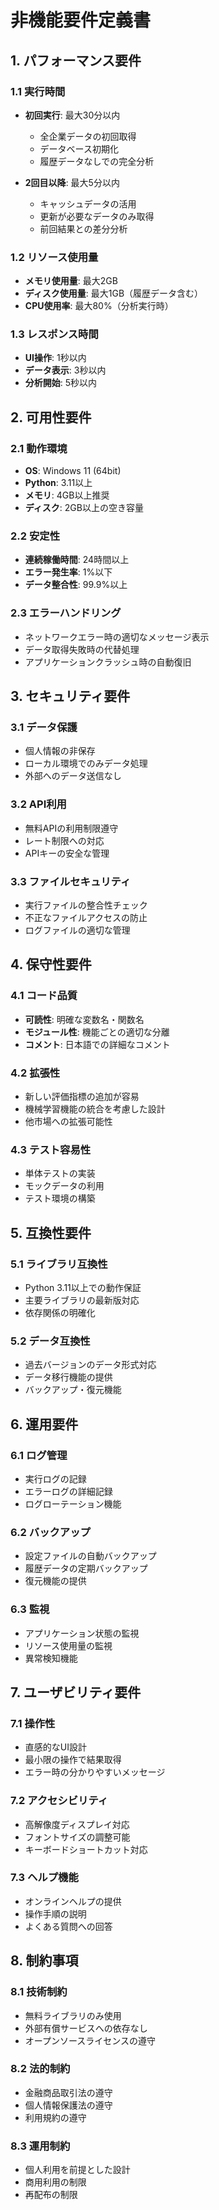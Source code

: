 # 非機能要件定義書

## 1. パフォーマンス要件

### 1.1 実行時間
- **初回実行**: 最大30分以内
  - 全企業データの初回取得
  - データベース初期化
  - 履歴データなしでの完全分析

- **2回目以降**: 最大5分以内
  - キャッシュデータの活用
  - 更新が必要なデータのみ取得
  - 前回結果との差分分析

### 1.2 リソース使用量
- **メモリ使用量**: 最大2GB
- **ディスク使用量**: 最大1GB（履歴データ含む）
- **CPU使用率**: 最大80%（分析実行時）

### 1.3 レスポンス時間
- **UI操作**: 1秒以内
- **データ表示**: 3秒以内
- **分析開始**: 5秒以内

## 2. 可用性要件

### 2.1 動作環境
- **OS**: Windows 11 (64bit)
- **Python**: 3.11以上
- **メモリ**: 4GB以上推奨
- **ディスク**: 2GB以上の空き容量

### 2.2 安定性
- **連続稼働時間**: 24時間以上
- **エラー発生率**: 1%以下
- **データ整合性**: 99.9%以上

### 2.3 エラーハンドリング
- ネットワークエラー時の適切なメッセージ表示
- データ取得失敗時の代替処理
- アプリケーションクラッシュ時の自動復旧

## 3. セキュリティ要件

### 3.1 データ保護
- 個人情報の非保存
- ローカル環境でのみデータ処理
- 外部へのデータ送信なし

### 3.2 API利用
- 無料APIの利用制限遵守
- レート制限への対応
- APIキーの安全な管理

### 3.3 ファイルセキュリティ
- 実行ファイルの整合性チェック
- 不正なファイルアクセスの防止
- ログファイルの適切な管理

## 4. 保守性要件

### 4.1 コード品質
- **可読性**: 明確な変数名・関数名
- **モジュール性**: 機能ごとの適切な分離
- **コメント**: 日本語での詳細なコメント

### 4.2 拡張性
- 新しい評価指標の追加が容易
- 機械学習機能の統合を考慮した設計
- 他市場への拡張可能性

### 4.3 テスト容易性
- 単体テストの実装
- モックデータの利用
- テスト環境の構築

## 5. 互換性要件

### 5.1 ライブラリ互換性
- Python 3.11以上での動作保証
- 主要ライブラリの最新版対応
- 依存関係の明確化

### 5.2 データ互換性
- 過去バージョンのデータ形式対応
- データ移行機能の提供
- バックアップ・復元機能

## 6. 運用要件

### 6.1 ログ管理
- 実行ログの記録
- エラーログの詳細記録
- ログローテーション機能

### 6.2 バックアップ
- 設定ファイルの自動バックアップ
- 履歴データの定期バックアップ
- 復元機能の提供

### 6.3 監視
- アプリケーション状態の監視
- リソース使用量の監視
- 異常検知機能

## 7. ユーザビリティ要件

### 7.1 操作性
- 直感的なUI設計
- 最小限の操作で結果取得
- エラー時の分かりやすいメッセージ

### 7.2 アクセシビリティ
- 高解像度ディスプレイ対応
- フォントサイズの調整可能
- キーボードショートカット対応

### 7.3 ヘルプ機能
- オンラインヘルプの提供
- 操作手順の説明
- よくある質問への回答

## 8. 制約事項

### 8.1 技術制約
- 無料ライブラリのみ使用
- 外部有償サービスへの依存なし
- オープンソースライセンスの遵守

### 8.2 法的制約
- 金融商品取引法の遵守
- 個人情報保護法の遵守
- 利用規約の遵守

### 8.3 運用制約
- 個人利用を前提とした設計
- 商用利用の制限
- 再配布の制限 